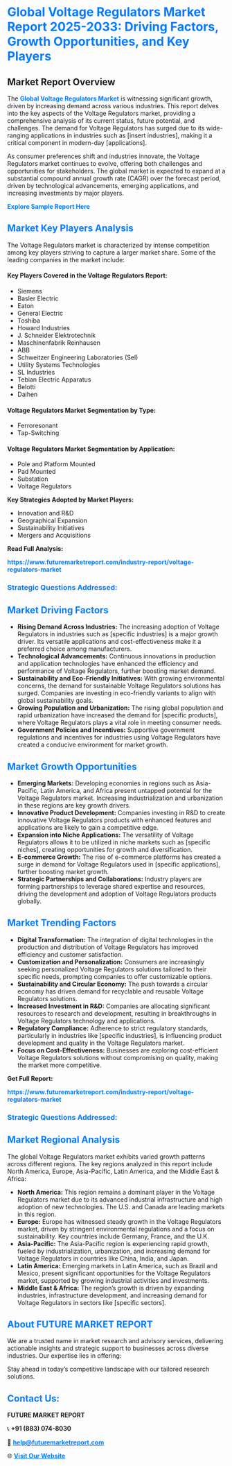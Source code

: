 <h1 style="color: #007BFF;">Global Voltage Regulators Market Report 2025-2033: Driving Factors, Growth Opportunities, and Key Players</h1>

<section id="overview">
<h2>Market Report Overview</h2>
<p>The <a href="https://www.futuremarketreport.com/industry-report/voltage-regulators-market" style="color: #007BFF; text-decoration: none;"><strong>Global Voltage Regulators Market</strong></a> is witnessing significant growth, driven by increasing demand across various industries. This report delves into the key aspects of the Voltage Regulators market, providing a comprehensive analysis of its current status, future potential, and challenges. The demand for Voltage Regulators has surged due to its wide-ranging applications in industries such as [insert industries], making it a critical component in modern-day [applications].</p>
<p>As consumer preferences shift and industries innovate, the Voltage Regulators market continues to evolve, offering both challenges and opportunities for stakeholders. The global market is expected to expand at a substantial compound annual growth rate (CAGR) over the forecast period, driven by technological advancements, emerging applications, and increasing investments by major players.</p>
</section>

<section id="overview">
<p><a href="https://www.futuremarketreport.com/request-sample/reportId=124521" style="color: #007BFF; text-decoration: none;"><strong>Explore Sample Report Here</strong></a></p>
</section>

<section id="key-players">
<h2 style="color: #007BFF;">Market Key Players Analysis</h2>
<p>The Voltage Regulators market is characterized by intense competition among key players striving to capture a larger market share. Some of the leading companies in the market include:</p>
<h4>Key Players Covered in the Voltage Regulators Report:</h4>
<ul><li>Siemens</li><li>Basler Electric</li><li>Eaton</li><li>General Electric</li><li>Toshiba</li><li>Howard Industries</li><li>J. Schneider Elektrotechnik</li><li>Maschinenfabrik Reinhausen</li><li>ABB</li><li>Schweitzer Engineering Laboratories (Sel)</li><li>Utility Systems Technologies</li><li>SL Industries</li><li>Tebian Electric Apparatus</li><li>Belotti</li><li>Daihen</li></ul>
<h4>Voltage Regulators Market Segmentation by Type:</h4>
<ul><li>Ferroresonant</li><li>Tap-Switching</li></ul>

<h4>Voltage Regulators Market Segmentation by Application:</h4>
<ul><li>Pole and Platform Mounted</li><li>Pad Mounted</li><li>Substation</li><li>Voltage Regulators</li></ul>
<p><strong>Key Strategies Adopted by Market Players:</strong></p>
<ul>
<li>Innovation and R&D</li>
<li>Geographical Expansion</li>
<li>Sustainability Initiatives</li>
<li>Mergers and Acquisitions</li>
</ul>
</section>

<section>
<p><strong>Read Full Analysis: </strong></p><a href="https://www.futuremarketreport.com/industry-report/voltage-regulators-market" style="color: #007BFF; text-decoration: none;"><strong>https://www.futuremarketreport.com/industry-report/voltage-regulators-market</strong></a>
<h3 style="color: #007BFF;">Strategic Questions Addressed:</h3>
</section>

<section id="driving-factors">
<h2 style="color: #007BFF;">Market Driving Factors</h2>
<ul>
<li><strong>Rising Demand Across Industries:</strong> The increasing adoption of Voltage Regulators in industries such as [specific industries] is a major growth driver. Its versatile applications and cost-effectiveness make it a preferred choice among manufacturers.</li>
<li><strong>Technological Advancements:</strong> Continuous innovations in production and application technologies have enhanced the efficiency and performance of Voltage Regulators, further boosting market demand.</li>
<li><strong>Sustainability and Eco-Friendly Initiatives:</strong> With growing environmental concerns, the demand for sustainable Voltage Regulators solutions has surged. Companies are investing in eco-friendly variants to align with global sustainability goals.</li>
<li><strong>Growing Population and Urbanization:</strong> The rising global population and rapid urbanization have increased the demand for [specific products], where Voltage Regulators plays a vital role in meeting consumer needs.</li>
<li><strong>Government Policies and Incentives:</strong> Supportive government regulations and incentives for industries using Voltage Regulators have created a conducive environment for market growth.</li>
</ul>
</section>

<section id="growth-opportunities">
<h2 style="color: #007BFF;">Market Growth Opportunities</h2>
<ul>
<li><strong>Emerging Markets:</strong> Developing economies in regions such as Asia-Pacific, Latin America, and Africa present untapped potential for the Voltage Regulators market. Increasing industrialization and urbanization in these regions are key growth drivers.</li>
<li><strong>Innovative Product Development:</strong> Companies investing in R&D to create innovative Voltage Regulators products with enhanced features and applications are likely to gain a competitive edge.</li>
<li><strong>Expansion into Niche Applications:</strong> The versatility of Voltage Regulators allows it to be utilized in niche markets such as [specific niches], creating opportunities for growth and diversification.</li>
<li><strong>E-commerce Growth:</strong> The rise of e-commerce platforms has created a surge in demand for Voltage Regulators used in [specific applications], further boosting market growth.</li>
<li><strong>Strategic Partnerships and Collaborations:</strong> Industry players are forming partnerships to leverage shared expertise and resources, driving the development and adoption of Voltage Regulators products globally.</li>
</ul>
</section>

<section id="trending-factors">
<h2 style="color: #007BFF;">Market Trending Factors</h2>
<ul>
<li><strong>Digital Transformation:</strong> The integration of digital technologies in the production and distribution of Voltage Regulators has improved efficiency and customer satisfaction.</li>
<li><strong>Customization and Personalization:</strong> Consumers are increasingly seeking personalized Voltage Regulators solutions tailored to their specific needs, prompting companies to offer customizable options.</li>
<li><strong>Sustainability and Circular Economy:</strong> The push towards a circular economy has driven demand for recyclable and reusable Voltage Regulators solutions.</li>
<li><strong>Increased Investment in R&D:</strong> Companies are allocating significant resources to research and development, resulting in breakthroughs in Voltage Regulators technology and applications.</li>
<li><strong>Regulatory Compliance:</strong> Adherence to strict regulatory standards, particularly in industries like [specific industries], is influencing product development and quality in the Voltage Regulators market.</li>
<li><strong>Focus on Cost-Effectiveness:</strong> Businesses are exploring cost-efficient Voltage Regulators solutions without compromising on quality, making the market more competitive.</li>
</ul>
</section>

<section>
<p><strong>Get Full Report: </strong></p><a href="https://www.futuremarketreport.com/industry-report/voltage-regulators-market" style="color: #007BFF; text-decoration: none;"><strong>https://www.futuremarketreport.com/industry-report/voltage-regulators-market</strong></a>
<h3 style="color: #007BFF;">Strategic Questions Addressed:</h3>
</section>


<section id="regional-analysis">
<h2 style="color: #007BFF;">Market Regional Analysis</h2>
<p>The global Voltage Regulators market exhibits varied growth patterns across different regions. The key regions analyzed in this report include North America, Europe, Asia-Pacific, Latin America, and the Middle East & Africa:</p>
<ul>
<li><strong>North America:</strong> This region remains a dominant player in the Voltage Regulators market due to its advanced industrial infrastructure and high adoption of new technologies. The U.S. and Canada are leading markets in this region.</li>
<li><strong>Europe:</strong> Europe has witnessed steady growth in the Voltage Regulators market, driven by stringent environmental regulations and a focus on sustainability. Key countries include Germany, France, and the U.K.</li>
<li><strong>Asia-Pacific:</strong> The Asia-Pacific region is experiencing rapid growth, fueled by industrialization, urbanization, and increasing demand for Voltage Regulators in countries like China, India, and Japan.</li>
<li><strong>Latin America:</strong> Emerging markets in Latin America, such as Brazil and Mexico, present significant opportunities for the Voltage Regulators market, supported by growing industrial activities and investments.</li>
<li><strong>Middle East & Africa:</strong> The region’s growth is driven by expanding industries, infrastructure development, and increasing demand for Voltage Regulators in sectors like [specific sectors].</li>
</ul>
</section>

<footer>
<h2 style="color: #007BFF;">About FUTURE MARKET REPORT</h2>
<p>We are a trusted name in market research and advisory services, delivering actionable insights and strategic support to businesses across diverse industries. Our expertise lies in offering:</p>

<p>Stay ahead in today’s competitive landscape with our tailored research solutions.</p>

<h2 style="color: #007BFF;">Contact Us:</h2>
<p><strong>FUTURE MARKET REPORT</strong></p>
<p>📞 <strong>+91 (883) 074-8030</strong></p>
<p>📧 <strong><a href="mailto:help@futuremarketreport.com" style="color: #007BFF;">help@futuremarketreport.com</a></strong></p>
<p>🌐 <strong><a href="https://www.futuremarketreport.com/" style="color: #007BFF;">Visit Our Website</a></strong></p>
</footer>